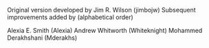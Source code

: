 Original version developed by Jim R. Wilson (jimbojw)
Subsequent improvements added by (alphabetical order)

Alexia E. Smith (Alexia)
Andrew Whitworth (Whiteknight)
Mohammed Derakhshani (Mderakhs)